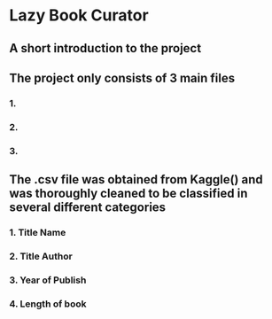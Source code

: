 # Lazy Book Curator

## A short introduction to the project
## The project only consists of 3 main files
### 1. 
### 2.
### 3.

## The .csv file was obtained from Kaggle() and was thoroughly cleaned to be classified in several different categories
### 1. Title Name
### 2. Title Author
### 3. Year of Publish
### 4. Length of book

